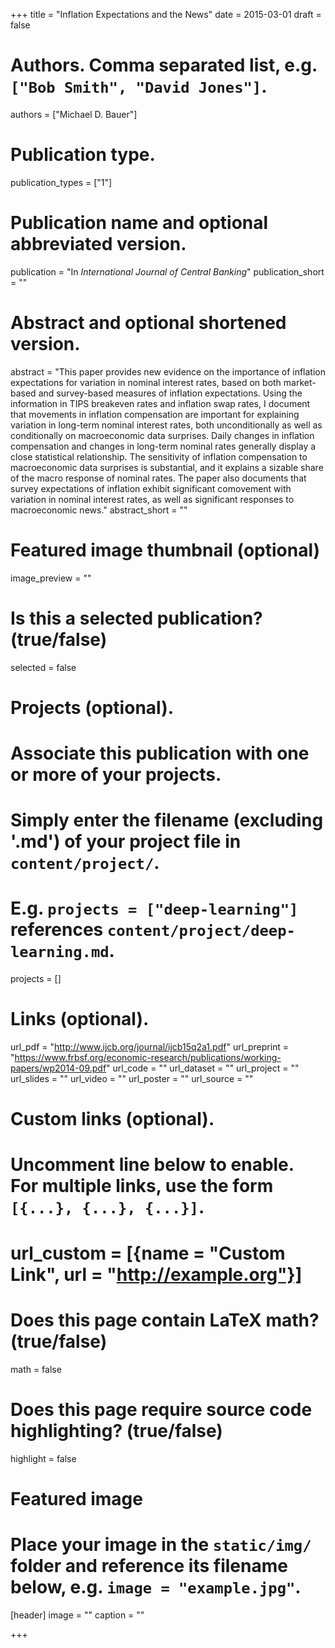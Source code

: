 +++
title = "Inflation Expectations and the News"
date = 2015-03-01
draft = false

# Authors. Comma separated list, e.g. `["Bob Smith", "David Jones"]`.
authors = ["Michael D. Bauer"]

# Publication type.
publication_types = ["1"]

# Publication name and optional abbreviated version.
publication = "In *International Journal of Central Banking*"
publication_short = ""

# Abstract and optional shortened version.
abstract = "This paper provides new evidence on the importance of inflation expectations for variation in nominal interest rates, based on both market-based and survey-based measures of inflation expectations. Using the information in TIPS breakeven rates and inflation swap rates, I document that movements in inflation compensation are important for explaining variation in long-term nominal interest rates, both unconditionally as well as conditionally on macroeconomic data surprises. Daily changes in inflation compensation and changes in long-term nominal rates generally display a close statistical relationship. The sensitivity of inflation compensation to macroeconomic data surprises is substantial, and it explains a sizable share of the macro response of nominal rates. The paper also documents that survey expectations of inflation exhibit significant comovement with variation in nominal interest rates, as well as significant responses to macroeconomic news."
abstract_short = ""

# Featured image thumbnail (optional)
image_preview = ""

# Is this a selected publication? (true/false)
selected = false

# Projects (optional).
#   Associate this publication with one or more of your projects.
#   Simply enter the filename (excluding '.md') of your project file in `content/project/`.
#   E.g. `projects = ["deep-learning"]` references `content/project/deep-learning.md`.
projects = []

# Links (optional).
url_pdf = "http://www.ijcb.org/journal/ijcb15q2a1.pdf"
url_preprint = "https://www.frbsf.org/economic-research/publications/working-papers/wp2014-09.pdf"
url_code = ""
url_dataset = ""
url_project = ""
url_slides = ""
url_video = ""
url_poster = ""
url_source = ""

# Custom links (optional).
#   Uncomment line below to enable. For multiple links, use the form `[{...}, {...}, {...}]`.
# url_custom = [{name = "Custom Link", url = "http://example.org"}]

# Does this page contain LaTeX math? (true/false)
math = false

# Does this page require source code highlighting? (true/false)
highlight = false

# Featured image
# Place your image in the `static/img/` folder and reference its filename below, e.g. `image = "example.jpg"`.
[header]
image = ""
caption = ""

+++

